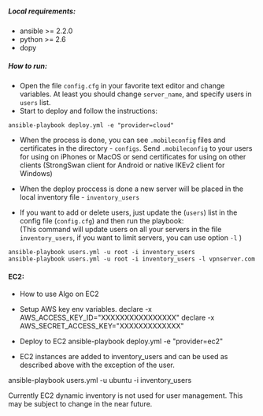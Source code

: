 ##### Local requirements:
* ansible >= 2.2.0  
* python >= 2.6  
* dopy  

##### How to run:
* Open the file `config.cfg` in your favorite text editor and change variables. At least you should change `server_name`, and specify users in `users` list.
* Start to deploy and follow the instructions: 
```
ansible-playbook deploy.yml -e "provider=cloud"
```
* When the process is done, you can see `.mobileconfig` files and certificates in the directory - `configs`. Send `.mobileconfig` to your users for using on iPhones or MacOS or send certificates for using on other clients (StrongSwan client for Android or native IKEv2 client for Windows)

* When the deploy proccess is done a new server will be placed in the local inventory file - `inventory_users`

* If you want to add or delete users, just update the (`users`) list in the config file (`config.cfg`) and then run the playbook:  
(This command will update users on all your servers in the file `inventory_users`, if you want to limit servers, you can use option `-l` )
```
ansible-playbook users.yml -u root -i inventory_users
ansible-playbook users.yml -u root -i inventory_users -l vpnserver.com
```

#### EC2:
* How to use Algo on EC2

* Setup AWS key env variables.
declare -x AWS_ACCESS_KEY_ID="XXXXXXXXXXXXXXXX"
declare -x AWS_SECRET_ACCESS_KEY="XXXXXXXXXXXXX"

* Deploy to EC2
ansible-playbook deploy.yml -e "provider=ec2"

* EC2 instances are added to inventory_users and can be used as described above with the exception of the user.

ansible-playbook users.yml -u ubuntu -i inventory_users

Currently EC2 dynamic inventory is not used for user management. This may be subject to change in the near future.


